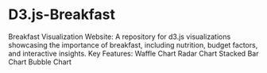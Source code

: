 # D3.js-Breakfast
Breakfast Visualization Website: A repository for d3.js visualizations showcasing the importance of breakfast, including nutrition, budget factors, and interactive insights.  Key Features:     Waffle Chart     Radar Chart     Stacked Bar Chart     Bubble Chart
